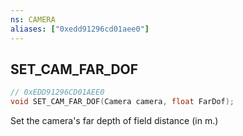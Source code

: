 ```yaml
---
ns: CAMERA
aliases: ["0xedd91296cd01aee0"]
---
```

## SET_CAM_FAR_DOF

```c
// 0xEDD91296CD01AEE0
void SET_CAM_FAR_DOF(Camera camera, float FarDof);
```

Set the camera's far depth of field distance (in m.)

